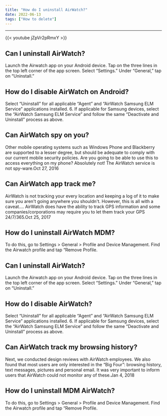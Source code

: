 ```yaml
---
title: "How do I uninstall AirWatch?"
date: 2022-06-13
tags: ["How to delete"]
---
```


---
{{< youtube jZpVr2pRmxY >}}
## Can I uninstall AirWatch?
Launch the Airwatch app on your Android device. Tap on the three lines in the top left corner of the app screen. Select “Settings.” Under “General,” tap on “Uninstall.”

## How do I disable AirWatch on Android?
Select “Uninstall” for all applicable “Agent” and “AirWatch Samsung ELM Service” applications installed. 6. If applicable for Samsung devices, select the “AirWatch Samsung ELM Service” and follow the same “Deactivate and Uninstall” process as above.

## Can AirWatch spy on you?
Other mobile operating systems such as Windows Phone and Blackberry are supported to a lesser degree, but should be adequate to comply with our current mobile security policies. Are you going to be able to use this to access everything on my phone? Absolutely not! The AirWatch service is not spy-ware.Oct 27, 2016

## Can AirWatch app track me?
AirWatch is not tracking your every location and keeping a log of it to make sure you aren't going anywhere you shouldn't. However, this is all with a caveat…. AirWatch does have the ability to track GPS information and some companies/corporations may require you to let them track your GPS 24/7/365.Oct 25, 2017

## How do I uninstall AirWatch MDM?
To do this, go to Settings > General > Profile and Device Management. Find the Airwatch profile and tap “Remove Profile.

## Can I uninstall AirWatch?
Launch the Airwatch app on your Android device. Tap on the three lines in the top left corner of the app screen. Select “Settings.” Under “General,” tap on “Uninstall.”

## How do I disable AirWatch?
Select “Uninstall” for all applicable “Agent” and “AirWatch Samsung ELM Service” applications installed. 6. If applicable for Samsung devices, select the “AirWatch Samsung ELM Service” and follow the same “Deactivate and Uninstall” process as above.

## Can AirWatch track my browsing history?
Next, we conducted design reviews with AirWatch employees. We also found that most users are only interested in the “Big Four”: browsing history, text messages, pictures and personal email. It was very important to inform users that AirWatch could not monitor any of these.Jan 4, 2018

## How do I uninstall MDM AirWatch?
To do this, go to Settings > General > Profile and Device Management. Find the Airwatch profile and tap “Remove Profile.

